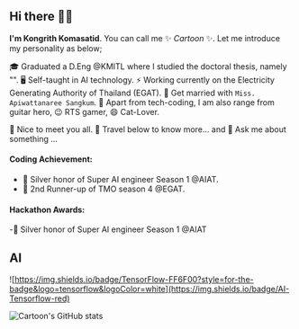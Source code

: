 ## Hi there 👋👋

**I'm Kongrith Komasatid**. You can call me ✨ _Cartoon_ ✨. Let me introduce my personality as below;


🎓 Graduated a D.Eng @KMITL where I studied the doctoral thesis, namely "". 🖥️ Self-taught in AI technology. ⚡ Working currently on the Electricity Generating Authority of Thailand (EGAT).
👯 Get married with `Miss. Apiwattanaree Sangkum`. 🎯 Apart from tech-coding, I am also range from guitar hero, 😉 RTS gamer, 😄 Cat-Lover. 


👋 Nice to meet you all. 🔭 Travel below to know more... and 💬 Ask me about something ...


#### Coding Achievement:
- 🥈 Silver honor of Super AI engineer Season 1 @AIAT.
- 🥈 2nd Runner-up of TMO season 4 @EGAT.

#### Hackathon Awards:
-🥈 Silver honor of Super AI engineer Season 1 @AIAT



## AI
![https://img.shields.io/badge/TensorFlow-FF6F00?style=for-the-badge&logo=tensorflow&logoColor=white](https://img.shields.io/badge/AI-Tensorflow-red)




![Cartoon's GitHub stats](https://github-readme-stats.vercel.app/api?username=kongrith)
